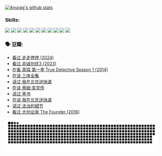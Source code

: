 
[![Anurag's github stats](https://github-readme-stats.vercel.app/api?username=w940853815)](https://github.com/anuraghazra/github-readme-stats)

### Skills:

<code><img height="32" src="https://cdn.jsdelivr.net/npm/simple-icons@v5/icons/python.svg"></code>
<code><img height="32" src="https://cdn.jsdelivr.net/npm/simple-icons@v5/icons/javascript.svg"></code>
<code><img height="32" src="https://cdn.jsdelivr.net/npm/simple-icons@v5/icons/django.svg"></code>
<code><img height="32" src="https://cdn.jsdelivr.net/npm/simple-icons@v5/icons/flask.svg"></code>
<code><img height="32" src="https://cdn.jsdelivr.net/npm/simple-icons@v5/icons/vuetify.svg"></code>
<code><img height="32" src="https://cdn.jsdelivr.net/npm/simple-icons@v5/icons/git.svg"></code>
<code><img height="32" src="https://cdn.jsdelivr.net/npm/simple-icons@v5/icons/docker.svg"></code>
<code><img height="32" src="https://cdn.jsdelivr.net/npm/simple-icons@v5/icons/postgresql.svg"></code>
<code><img height="32" src="https://cdn.jsdelivr.net/npm/simple-icons@v5/icons/elasticsearch.svg"></code>
<code><img height="32" src="https://cdn.jsdelivr.net/npm/simple-icons@v5/icons/macos.svg"></code>
<code><img height="32" src="https://cdn.jsdelivr.net/npm/simple-icons@v5/icons/linux.svg"></code>

### 🗣 豆瓣:

<!-- DOUBAN-ACTIVITIES:START -->
- [看过 走走停停‎ (2024)](https://www.douban.com/people/136069238/status/4684430230/?_i=23652450)
- [看过 非诚勿扰3‎ (2023)](https://www.douban.com/people/136069238/status/4676324100/?_i=23652450)
- [在看 真探 第一季 True Detective Season 1‎ (2014)](https://www.douban.com/people/136069238/status/4673382852/?_i=23652450)
- [在读 三体全集](https://www.douban.com/people/136069238/status/4672842521/?_i=23652450)
- [读过 我在北京送快递](https://www.douban.com/people/136069238/status/4672842036/?_i=23652450)
- [在读 蒂姆·库克传](https://www.douban.com/people/136069238/status/4663517053/?_i=23652450)
- [读过 黑书](https://www.douban.com/people/136069238/status/4663516022/?_i=23652450)
- [在读 我在北京送快递](https://www.douban.com/people/136069238/status/4658098365/?_i=23652450)
- [读过 法治的细节](https://www.douban.com/people/136069238/status/4657347558/?_i=23652450)
- [看过 大创业家 The Founder‎ (2016)](https://www.douban.com/people/136069238/status/4649667693/?_i=23652450)
<!-- DOUBAN-ACTIVITIES:END -->


![Snake animation](https://raw.githubusercontent.com/w940853815/w940853815/output/github-contribution-grid-snake.svg)

<!--
**w940853815/w940853815** is a ✨ _special_ ✨ repository because its `README.md` (this file) appears on your GitHub profile.

Here are some ideas to get you started:

- 🔭 I’m currently working on ...
- 🌱 I’m currently learning ...
- 👯 I’m looking to collaborate on ...
- 🤔 I’m looking for help with ...
- 💬 Ask me about ...
- 📫 How to reach me: ...
- 😄 Pronouns: ...
- ⚡ Fun fact: ...
-->
